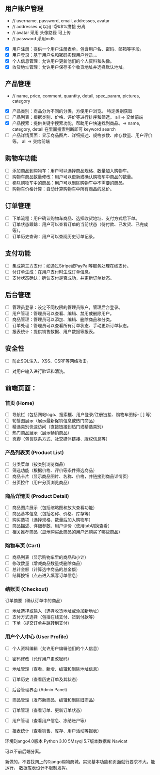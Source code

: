 
## 用户账户管理

- // username, password, email, addresses, avatar
- // addresses 可以用 !@#$%拼接 分离
- // avatar 采用 头像路径 可上传
- // password 采用md5

- [x] 用户注册：提供一个用户注册表单，包含用户名、密码、邮箱等字段。
- [x] 用户登录：基于用户名和密码实现用户登录，。
- [x] 个人信息管理：允许用户更新他们的个人资料和头像。
- [x] 收货地址管理：允许用户保存多个收货地址并选择默认地址。

## 产品管理

- // name, price, comment, quantity, detail, spec_param, pictures, category
- [x] 产品类别：商品分为不同的分类，方便用户浏览。 特定类别获取
- [ ] 产品列表：根据类别、价格、评价等进行排序和筛选。  all -> 交给前端
- [x] 产品搜索：提供关键字搜索功能，帮助用户快速找到商品。-> name, category, detail 在里面搜索判断即可 keyword search
- [ ] 产品详情页面：显示商品图片、详细描述、规格参数、库存数量、用户评价等。 all -> 交给前端

## 购物车功能
- [ ] 添加商品到购物车：用户可以选择商品规格、数量加入购物车。
- [ ] 购物车商品数量修改：用户可以更新或确认购物车中商品的数量。
- [ ] 移除购物车中的商品：用户可以删除购物车中不需要的商品。
- [ ] 购物车价格计算：自动计算购物车中所有商品的总价。

## 订单管理

- [ ] 下单流程：用户确认购物车商品、选择收货地址、支付方式后下单。
- [ ] 订单状态跟踪：用户可以查看订单的当前状态（待付款、已发货、已完成等）。
- [ ] 订单历史查询：用户可以查阅历史订单记录。

## 支付功能
- [ ] 集成第三方支付：如通过Stripe或PayPal等服务处理在线支付。
- [ ] 付订单生成：在用户支付时生成订单信息。
- [ ] 支付状态确认：确认支付是否成功，并更新订单状态。

## 后台管理
- [ ] 管理员登录：设定不同权限的管理员账户，管理后台登录。
- [ ] 用户管理：管理员可以查看、编辑、禁用或删除用户。
- [ ] 商品管理：管理员可以添加、编辑、删除商品和分类。
- [ ] 订单处理：管理员可以查看所有订单状态、手动更新订单状态。
- [ ] 报表统计：提供销售数据、用户数据等报表。

## 安全性
- [ ] 防止SQL注入、XSS、CSRF等网络攻击。
- [ ] 对用户输入进行验证和清洗。


## 前端页面：

### 首页 (Home)

- [ ] 导航栏（包括网站logo、搜索框、用户登录/注册链接、购物车图标- [ ] 等）
- [ ] 轮播图展示（展示最新促销信息或热门商品）
- [ ] 精选类别快速访问（直接链接到热门或精选类别）
- [ ] 热门商品展示（展示畅销商品）
- [ ] 页脚（包含联系方式、社交媒体链接、版权信息等）

### 产品列表页 (Product List)
- [ ] 分类菜单（按类别浏览商品）
- [ ] 筛选功能（根据价格、评价等条件筛选商品）
- [ ] 商品卡片（显示商品图片、名称、价格，并链接到商品详情页）
- [ ] 分页控件（用户分页浏览商品）

### 商品详情页 (Product Detail)
- [ ] 商品图片展示（包括缩略图和放大查看功能）
- [ ] 商品基本信息（包括名称、价格、库存等）
- [ ] 购买选项（选择规格、数量后加入购物车）
- [ ] 商品描述、详细参数、用户评价（使用tab切换查看）
- [ ] 相关推荐商品（显示购买此商品的用户还购买了哪些商品）

### 购物车页 (Cart)
- [ ] 商品列表（显示购物车里的商品和小计）
- [ ] 修改数量（增减商品数量或删除商品）
- [ ] 总计金额（计算选中商品的总金额）
- [ ] 结算按钮（点击进入填写订单信息）
### 结账页 (Checkout)

订单摘要（确认订单中的商品）
- [ ] 地址选择或输入（选择收货地址或添加新地址）
- [ ] 支付方式选择（包括在线支付、货到付款等）
- [ ] 下单（提交订单并跳转到支付）

### 用户个人中心 (User Profile)
- [ ] 个人资料编辑（允许用户编辑他们的个人信息）
- [ ] 密码修改（允许用户更改密码）
- [ ] 地址管理（查看、新增、编辑和删除地址信息）
- [ ] 订单历史（查看历史订单及其状态）
- [ ] 后台管理界面 (Admin Panel)
- [ ] 商品管理（发布新商品、编辑和删除旧商品）
- [ ] 订单管理（查看订单、更新订单状态）
- [ ] 用户管理（查看用户信息、冻结账户等）
- [ ] 报表统计（查看销售、库存、用户活动等报表）



环境Django4.0版本
Python 3.10
5Msyql 5.7版本数据库
Navicat


可以不前后端分离。

新做的，不要找网上的Django购物商城。实现基本功能和页面就行要求不大。能运行，
数据库表设计不限制发挥。
